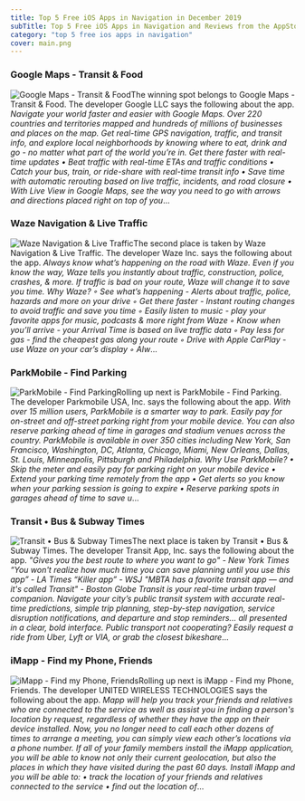 ```yaml
---
title: Top 5 Free iOS Apps in Navigation in December 2019
subTitle: Top 5 Free iOS Apps in Navigation and Reviews from the AppStore in December 2019.
category: "top 5 free ios apps in navigation"
cover: main.png
---
```


### Google Maps - Transit & Food

![Google Maps - Transit & Food](https://is4-ssl.mzstatic.com/image/thumb/Purple123/v4/ac/51/a1/ac51a10b-1d18-3bc1-0a3a-856c0b92eaa7/logo_maps_ios_color-0-1x_U007emarketing-0-0-GLES2_U002c0-512MB-sRGB-0-0-0-85-220-0-0-0-6.png/100x100bb.png)The winning spot belongs to Google Maps - Transit & Food. The developer Google LLC says the following about the app. _Navigate your world faster and easier with Google Maps. Over 220 countries and territories mapped and hundreds of millions of businesses and places on the map. Get real-time GPS navigation, traffic, and transit info, and explore local neighborhoods by knowing where to eat, drink and go - no matter what part of the world you’re in.  Get there faster with real-time updates • Beat traffic with real-time ETAs and traffic conditions • Catch your bus, train, or ride-share with real-time transit info • Save time with automatic rerouting based on live traffic, incidents, and road closure • With Live View in Google Maps, see the way you need to go with arrows and directions placed right on top of you_...

### Waze Navigation & Live Traffic

![Waze Navigation & Live Traffic](https://is2-ssl.mzstatic.com/image/thumb/Purple113/v4/a7/ab/2c/a7ab2c06-dd60-bb5d-8fe8-f9141286bbc6/AppIcon-0-1x_U007emarketing-0-0-GLES2_U002c0-512MB-sRGB-0-0-0-85-220-0-0-0-7.png/100x100bb.png)The second place is taken by Waze Navigation & Live Traffic. The developer Waze Inc. says the following about the app. _Always know what’s happening on the road with Waze. Even if you know the way, Waze tells you instantly about traffic, construction, police, crashes, & more. If traffic is bad on your route, Waze will change it to save you time.  Why Waze? ◦ See what’s happening - Alerts about traffic, police, hazards and more on your drive ◦ Get there faster - Instant routing changes to avoid traffic and save you time ◦ Easily listen to music - play your favorite apps for music, podcasts & more right from Waze ◦ Know when you’ll arrive - your Arrival Time is based on live traffic data ◦ Pay less for gas - find the cheapest gas along your route ◦ Drive with Apple CarPlay - use Waze on your car’s display ◦ Alw_...

### ParkMobile - Find Parking

![ParkMobile - Find Parking](https://is3-ssl.mzstatic.com/image/thumb/Purple123/v4/8d/03/f4/8d03f485-26d3-7450-5d9a-8a4a8a4df5b7/AppIcon-0-1x_U007emarketing-0-0-GLES2_U002c0-512MB-sRGB-0-0-0-85-220-0-0-0-7.png/100x100bb.png)Rolling up next is ParkMobile - Find Parking. The developer Parkmobile USA, Inc. says the following about the app. _With over 15 million users, ParkMobile is a smarter way to park. Easily pay for on-street and off-street parking right from your mobile device. You can also reserve parking ahead of time in garages and stadium venues across the country. ParkMobile is available in over 350 cities including New York, San Francisco, Washington, DC, Atlanta, Chicago, Miami, New Orleans, Dallas, St. Louis, Minneapolis, Pittsburgh and Philadelphia.  Why Use ParkMobile? •	Skip the meter and easily pay for parking right on your mobile device •	Extend your parking time remotely from the app •	Get alerts so you know when your parking session is going to expire •	Reserve parking spots in garages ahead of time to save u_...

### Transit • Bus & Subway Times

![Transit • Bus & Subway Times](https://is5-ssl.mzstatic.com/image/thumb/Purple113/v4/d8/22/4e/d8224ec0-96ae-9fbd-e180-e4bf0c387f2c/AppIcon-0-0-1x_U007emarketing-0-0-0-5-0-0-sRGB-0-0-0-GLES2_U002c0-512MB-85-220-0-0.png/100x100bb.png)The next place is taken by Transit • Bus & Subway Times. The developer Transit App, Inc. says the following about the app. _"Gives you the best route to where you want to go" - New York Times “You won't realize how much time you can save planning until you use this app” - LA Times “Killer app” - WSJ  "MBTA has a favorite transit app — and it's called Transit" - Boston Globe  Transit is your real-time urban travel companion. Navigate your city’s public transit system with accurate real-time predictions, simple trip planning, step-by-step navigation, service disruption notifications, and departure and stop reminders... all presented in a clear, bold interface. Public transport not cooperating? Easily request a ride from Uber, Lyft or VIA, or grab the closest bikeshare_...

### iMapp - Find my Phone, Friends

![iMapp - Find my Phone, Friends](https://is2-ssl.mzstatic.com/image/thumb/Purple123/v4/57/3e/5f/573e5f5d-b805-885d-6f4e-bbc28d50db53/AppIcon-0-1x_U007emarketing-0-0-85-220-0-10.png/100x100bb.png)Rolling up next is iMapp - Find my Phone, Friends. The developer UNITED WIRELESS TECHNOLOGIES says the following about the app. _Mapp will help you track your friends and relatives who are connected to the service as well as assist you in finding a person's location by request, regardless of whether they have the app on their device installed.  Now, you no longer need to call each other dozens of times to arrange a meeting, you can simply view each other’s locations via a phone number. If all of your family members install the iMapp application, you will be able to know not only their current geolocation, but also the places in which they have visited during the past 60 days.  Install iMapp and you will be able to:  • track the location of your friends and relatives connected to the service  • find out the location of_...

